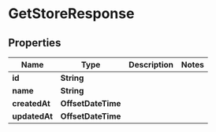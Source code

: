 

# GetStoreResponse


## Properties

| Name | Type | Description | Notes |
|------------ | ------------- | ------------- | -------------|
|**id** | **String** |  |  |
|**name** | **String** |  |  |
|**createdAt** | **OffsetDateTime** |  |  |
|**updatedAt** | **OffsetDateTime** |  |  |



